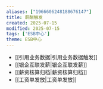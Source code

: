 ```yaml
---
aliases: ["1966606248188676147"]
title: 薪酬触发
created: 2025-07-15
modified: 2025-07-15
tags: ['ESB中心']
theme: ESB中心
---
```


- [[引用业务数据|引用业务数据触发]]
- [[银企互联发薪|银企互联发薪]]
- [[薪资核算归档|薪资核算归档]]
- [[工资单发放|工资单发放]]